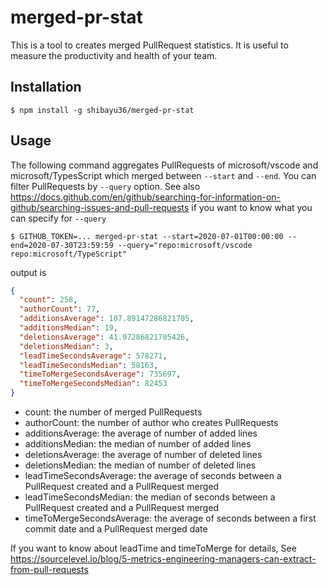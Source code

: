 # merged-pr-stat
This is a tool to creates merged PullRequest statistics.  It is useful to measure the productivity and health of your team.

## Installation
```
$ npm install -g shibayu36/merged-pr-stat
```

## Usage
The following command aggregates PullRequests of microsoft/vscode and microsoft/TypesScript which merged between `--start` and `--end`.  You can filter PullRequests by `--query` option.  See also https://docs.github.com/en/github/searching-for-information-on-github/searching-issues-and-pull-requests if you want to know what you can specify for `--query`

```
$ GITHUB_TOKEN=... merged-pr-stat --start=2020-07-01T00:00:00 --end=2020-07-30T23:59:59 --query="repo:microsoft/vscode repo:microsoft/TypeScript"
```

output is

```json
{
  "count": 258,
  "authorCount": 77,
  "additionsAverage": 107.89147286821705,
  "additionsMedian": 19,
  "deletionsAverage": 41.97286821705426,
  "deletionsMedian": 3,
  "leadTimeSecondsAverage": 578271,
  "leadTimeSecondsMedian": 58163,
  "timeToMergeSecondsAverage": 735697,
  "timeToMergeSecondsMedian": 82453
}
```

* count: the number of merged PullRequests
* authorCount: the number of author who creates PullRequests
* additionsAverage: the average of number of added lines
* additionsMedian: the median of number of added lines
* deletionsAverage: the average of number of deleted lines
* deletionsMedian: the median of number of deleted lines
* leadTimeSecondsAverage: the average of seconds between a PullRequest created and a PullRequest merged
* leadTimeSecondsMedian: the median of seconds between a PullRequest created and a PullRequest merged
* timeToMergeSecondsAverage: the average of seconds between a first commit date and a PullRequest merged date

If you want to know about leadTime and timeToMerge for details, See https://sourcelevel.io/blog/5-metrics-engineering-managers-can-extract-from-pull-requests
